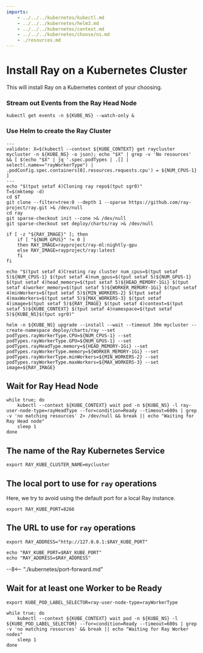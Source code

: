 ```yaml
---
imports:
    - ../../../kubernetes/kubectl.md
    - ../../../kubernetes/helm3.md
    - ../../../kubernetes/context.md
    - ../../../kubernetes/choose/ns.md
    - ./resources.md
---
```


# Install Ray on a Kubernetes Cluster

This will install Ray on a Kubernetes context of your choosing.

### Stream out Events from the Ray Head Node

```shell
kubectl get events -n ${KUBE_NS} --watch-only &
```

### Use Helm to create the Ray Cluster

```shell
---
validate: X=$(kubectl --context ${KUBE_CONTEXT} get raycluster mycluster -n ${KUBE_NS} -o json); echo "$X" | grep -v 'No resources' && [ $(echo "$X" | jq '.spec.podTypes | .[] | select(.name=="rayWorkerType") | .podConfig.spec.containers[0].resources.requests.cpu') = ${NUM_CPUS-1} ]
---
echo "$(tput setaf 4)Cloning ray repo$(tput sgr0)"
T=$(mktemp -d)
cd $T
git clone --filter=tree:0 --depth 1 --sparse https://github.com/ray-project/ray.git >& /dev/null
cd ray
git sparse-checkout init --cone >& /dev/null
git sparse-checkout set deploy/charts/ray >& /dev/null

if [ -z "${RAY_IMAGE}" ]; then
    if [ "${NUM_GPUS}" != 0 ]
    then RAY_IMAGE=rayproject/ray-ml:nightly-gpu
    else RAY_IMAGE=rayproject/ray:latest
    fi
fi

echo "$(tput setaf 4)Creating ray cluster num_cpus=$(tput setaf 5)${NUM_CPUS-1} $(tput setaf 4)num_gpus=$(tput setaf 5)${NUM_GPUS-1} $(tput setaf 4)head_memory=$(tput setaf 5)${HEAD_MEMORY-1Gi} $(tput setaf 4)worker_memory=$(tput setaf 5)${WORKER_MEMORY-1Gi} $(tput setaf 4)minWorkers=$(tput setaf 5)${MIN_WORKERS-2} $(tput setaf 4)maxWorkers=$(tput setaf 5)${MAX_WORKERS-3} $(tput setaf 4)image=$(tput setaf 5)${RAY_IMAGE} $(tput setaf 4)context=$(tput setaf 5)${KUBE_CONTEXT} $(tput setaf 4)namespace=$(tput setaf 5)${KUBE_NS}$(tput sgr0)"

helm -n ${KUBE_NS} upgrade --install --wait --timeout 30m mycluster --create-namespace deploy/charts/ray --set podTypes.rayWorkerType.CPU=${NUM_CPUS-1} --set podTypes.rayWorkerType.GPU=${NUM_GPUS-1} --set podTypes.rayHeadType.memory=${HEAD_MEMORY-1Gi} --set podTypes.rayWorkerType.memory=${WORKER_MEMORY-1Gi} --set podTypes.rayWorkerType.minWorkers=${MIN_WORKERS-2} --set podTypes.rayWorkerType.maxWorkers=${MAX_WORKERS-3} --set image=${RAY_IMAGE}
```

## Wait for Ray Head Node

```shell
while true; do
    kubectl --context ${KUBE_CONTEXT} wait pod -n ${KUBE_NS} -l ray-user-node-type=rayHeadType --for=condition=Ready --timeout=600s | grep -v 'no matching resources' 2> /dev/null && break || echo "Waiting for Ray Head node"
    sleep 1
done
```

## The name of the Ray Kubernetes Service

```shell
export RAY_KUBE_CLUSTER_NAME=mycluster
```

## The local port to use for `ray` operations

Here, we try to avoid using the default port for a local Ray instance.

```shell
export RAY_KUBE_PORT=8266
```
## The URL to use for `ray` operations

```shell
export RAY_ADDRESS="http://127.0.0.1:$RAY_KUBE_PORT"
```

```shell
echo "RAY_KUBE_PORT=$RAY_KUBE_PORT"
echo "RAY_ADDRESS=$RAY_ADDRESS"
```

--8<-- "./kubernetes/port-forward.md"

## Wait for at least one Worker to be Ready

```shell
export KUBE_POD_LABEL_SELECTOR=ray-user-node-type=rayWorkerType
```

```shell
while true; do
    kubectl --context ${KUBE_CONTEXT} wait pod -n ${KUBE_NS} -l ${KUBE_POD_LABEL_SELECTOR} --for=condition=Ready --timeout=600s | grep -v 'no matching resources' && break || echo "Waiting for Ray Worker nodes"
    sleep 1
done
```
